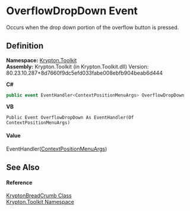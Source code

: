 # OverflowDropDown Event


Occurs when the drop down portion of the overflow button is pressed.



## Definition
**Namespace:** <a href="79d2eac2-21f4-54ff-7552-b20c33c30600.md">Krypton.Toolkit</a>  
**Assembly:** Krypton.Toolkit (in Krypton.Toolkit.dll) Version: 80.23.10.287+8d7660f9dc5efd033fabe008ebfb904beab6d444

**C#**
``` C#
public event EventHandler<ContextPositionMenuArgs> OverflowDropDown
```
**VB**
``` VB
Public Event OverflowDropDown As EventHandler(Of ContextPositionMenuArgs)
```



#### Value
EventHandler(<a href="7d5da66a-3b82-6136-662c-e32ff162d799.md">ContextPositionMenuArgs</a>)

## See Also


#### Reference
<a href="a688d8ee-06d3-3238-1c5b-07d7a7abffdd.md">KryptonBreadCrumb Class</a>  
<a href="79d2eac2-21f4-54ff-7552-b20c33c30600.md">Krypton.Toolkit Namespace</a>  
